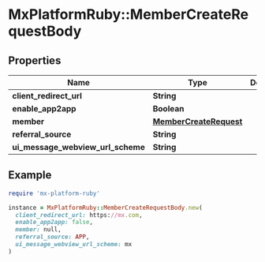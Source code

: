 # MxPlatformRuby::MemberCreateRequestBody

## Properties

| Name | Type | Description | Notes |
| ---- | ---- | ----------- | ----- |
| **client_redirect_url** | **String** |  | [optional] |
| **enable_app2app** | **Boolean** |  | [optional] |
| **member** | [**MemberCreateRequest**](MemberCreateRequest.md) |  | [optional] |
| **referral_source** | **String** |  | [optional] |
| **ui_message_webview_url_scheme** | **String** |  | [optional] |

## Example

```ruby
require 'mx-platform-ruby'

instance = MxPlatformRuby::MemberCreateRequestBody.new(
  client_redirect_url: https://mx.com,
  enable_app2app: false,
  member: null,
  referral_source: APP,
  ui_message_webview_url_scheme: mx
)
```

